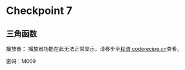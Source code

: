 Checkpoint 7
====
三角函数
----
播放器：
<cr type="player" parameters="XMzg1Njc0NDEyOA=="><notice>播放器功能在此无法正常显示，请移步至[程谱 coderecipe.cn](https://coderecipe.cn/learn/1)查看。</notice></cr>

密码：M009

